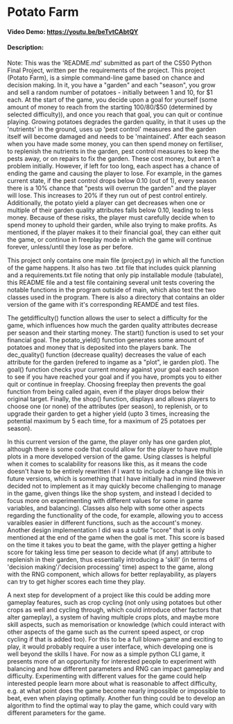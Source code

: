# Potato Farm
#### Video Demo:  <https://youtu.be/beTvtCAbtQY>
#### Description:
Note: This was the 'README.md' submitted as part of the CS50 Python Final Project, written per the requirements of the project. 
This project (Potato Farm), is a simple command-line game based on chance and decision making. In it, you have a "garden" and each "season", you grow and sell a random number of potatoes - initially between 1 and 10, for $1 each. At the start of the game, you decide upon a goal for yourself (some amount of money to reach from the starting $100/$80/$50 (determined by selected difficulty)), and once you reach that goal, you can quit or continue playing. Growing potatoes degrades the garden quality, in that it uses up the 'nutrients' in the ground, uses up 'pest control' measures and the garden itself will become damaged and needs to be 'maintained'. After each season when you have made some money, you can then spend money on fertiliser, to replenish the nutrients in the garden, pest control measures to keep the pests away, or on repairs to fix the garden. These cost money, but aren't a problem initially. However, if left for too long, each aspect has a chance of ending the game and causing the player to lose. For example, in the games current state, if the pest control drops below 0.10 (out of 1), every season there is a 10% chance that "pests will overrun the garden" and the player will lose. This increases to 20% if they run out of pest control entirely. Additionally, the potato yield a player can get decreases when one or multiple of their garden quality attributes falls below 0.10, leading to less money. Because of these risks, the player must carefully decide when to spend money to uphold their garden, while also trying to make profits. As mentioned, if the player makes it to their financial goal, they can either quit the game, or continue in freeplay mode in which the game will continue forever, unless/until they lose as per before.

This project only contains one main file (project.py) in which all the function of the game happens. It also has two .txt file that includes quick planning and a requirements.txt file noting that only pip installable module (tabulate), this README file and a test file containing several unit tests covering the notable functions in the program outside of main, which also test the two classes used in the program. There is also a directory that contains an older version of the game with it's corresponding REAMDE and test files.

The getdifficulty() function allows the user to select a difficulty for the game, which influences how much the garden quality attributes decrease per season and their starting money. The start() function is used to set your financial goal. The potato_yield() function generates some amount of potatoes and money that is deposited into the players bank. The dec_quality() function (decrease quality) decreases the value of each attribute for the garden (refered to ingame as a "plot", ie garden plot). The goal() function checks your current money against your goal each season to see if you have reached your goal and if you have, prompts you to either quit or continue in freeplay. Choosing freeplay then prevents the goal function from being called again, even if the player drops below their original target. Finally, the shop() function, displays and allows players to choose one (or none) of the attributes (per season), to replenish, or to upgrade their garden to get a higher yield (upto 3 times, increasing the potential maximum by 5 each time, for a maximum of 25 potatoes per season).

In this current version of the game, the player only has one garden plot, although there is some code that could allow for the player to have multiple plots in a more developed version of the game. Using classes is helpful when it comes to scalability for reasons like this, as it means the code doesn't have to be entirely rewritten if I want to include a change like this in future versions, which is something that I have initially had in mind (however decided not to implement as it may quickly become challenging to manage in the game, given things like the shop system, and instead I decided to focus more on experimenting with different values for some in game variables, and balancing). Classes also help with some other aspects regarding the functionality of the code, for example, allowing you to access varaibles easier in different functions, such as the account's money. Another design implementation I did was a subtle "score" that is only mentioned at the end of the game when the goal is met. This score is based on the time it takes you to beat the game, with the player getting a higher score for taking less time per season to decide what (if any) attribute to replenish in their garden, thus essentially introducing a 'skill' (in terms of 'decision making'/'decision processing' time) aspect to the game, along with the RNG component, which allows for better replayability, as players can try to get higher scores each time they play.

A next step for development of a project like this could be adding more gameplay features, such as crop cycling (not only using potatoes but other crops as well and cycling through, which could introduce other factors that alter gameplay), a system of having multiple crops plots, and maybe more skill aspects, such as memorisation or knowledge (which could interact with other aspects of the game such as the current speed aspect, or crop cycling if that is added too). For this to be a full blown-game and exciting to play, it would probably require a user interface, which developing one is well beyond the skills I have. For now as a simple python CLI game, it presents more of an opportunity for interested people to experiment with balancing and how different parameters and RNG can impact gameplay and difficulty. Experimenting with different values for the game could help interested people learn more about what is reasonable to affect difficulty, e.g. at what point does the game become nearly impossible or impossible to beat, even when playing optimally. Another fun thing could be to develop an algorithm to find the optimal way to play the game, which could vary with different parameters for the game.
